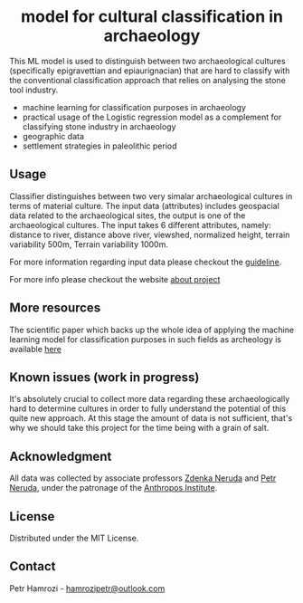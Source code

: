 <h1 align="center"> model for cultural classification in archaeology </h1>

This ML model is used to distinguish between two archaeological cultures (specifically epigravettian and epiaurignacian) that are hard to classify with the conventional classification approach that relies on analysing the stone tool industry.<br>

* machine learning for classification purposes in archaeology
* practical usage of the Logistic regression model as a complement for classifying stone industry in archaeology
* geographic data 
* settlement strategies in paleolithic period 

<!-- USAGE EXAMPLES -->
## Usage

Classifier distinguishes between two very simalar archaeological cultures in terms of material culture. The input data (attributes) includes 
geospacial data related to the archaeological sites, the output is one of the archaeological cultures. The input takes 6 different attributes, namely: distance to river, distance above river, viewshed, normalized height, terrain variability 500m, Terrain variability 1000m.

For more information regarding input data please checkout the [guideline](https://cultural-classifier.herokuapp.com/guideline).

For more info please checkout the website [about project](https://cultural-classifier.herokuapp.com/about-project)

## More resources

The scientific paper which backs up the whole idea of applying the machine learning model for classification purposes in such fields as archeology is available [here](https://www.sciencedirect.com/science/article/abs/pii/S1040618220303657)  

## Known issues (work in progress)

It's absolutely crucial to collect more data regarding these archaeologically hard to determine cultures in order to fully understand the potential of this quite
new approach. At this stage the amount of data is not sufficient, that's why we should take this project for the time being with a grain of salt. 

## Acknowledgment

All data was collected by associate professors [Zdenka Neruda](https://www.researchgate.net/scientific-contributions/Zdenka-Nerudova-51407602) and 
[Petr Neruda](https://www.researchgate.net/profile/Petr-Neruda), under the patronage of the [Anthropos Institute](http://www.mzm.cz/en/anthropos-pavilion/).  

<!-- LICENSE -->
## License

Distributed under the MIT License.


<!-- CONTACT -->
## Contact

Petr Hamrozi - hamrozipetr@outlook.com








